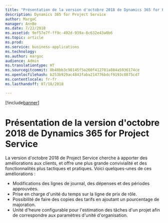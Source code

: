 ```yaml
---
title: "Présentation de la version d'octobre 2018 de Dynamics 365 for Project Service"
description: Dynamics 365 for Project Service
author: MargoC
manager: AnnBe
ms.date: 7/22/2018
ms.assetid: 9ef57e7f-ff9c-492d-939a-8c632e43a0b6
ms.topic: article
ms.prod: 
ms.service: business-applications
ms.technology: 
ms.author: margoc
audience: Admin
ms.translationtype: HT
ms.sourcegitcommit: 0b40bb3c98145f5a260f412701a884a5936174ce
ms.openlocfilehash: b253b929ac4843faba214776bdcf9193c0875cd7
ms.contentlocale: fr-fr
ms.lasthandoff: 07/18/2018

---
```


[!include[banner](../../../includes/banner.md)]

#  <a name="overview-of-dynamics-365-for-project-service-october-18-release"></a>Présentation de la version d'octobre 2018 de Dynamics 365 for Project Service

La version d'octobre 2018 de Project Service cherche à apporter des améliorations aux clients, et offre une plus grande convivialité et des fonctionnalités plus tactiques et pratiques. Voici quelques-unes de ces améliorations :

- Modifications des lignes de journal, des dépenses et des périodes approuvées.
- Prise en charge d'unité du temps sur la ligne de prix de rôle.
- Possibilité de faire des copies des tarifs en ajoutant un pourcentage de majoration.
- Unité d'heure configurable pour l'estimation des tâches d'un projet afin de correspondre aux paramètres d'unité d'organisation.

